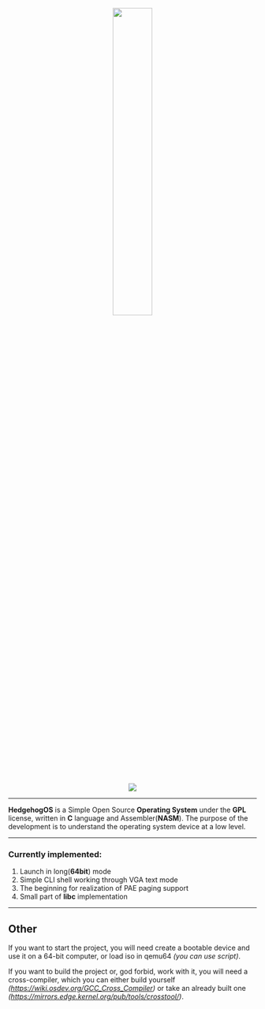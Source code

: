 <p align="center">
<img src=https://github.com/StpoEzk/HedgehogOS/assets/40798676/86e7b988-17aa-4b56-b49e-92a6621f3c42" width="40%"/>
</p>

<p align="center">
<img src="https://img.shields.io/badge/C-00599C?style=for-the-badge&logo=c&logoColor=white">
</p>

<hr/>

__HedgehogOS__ is a Simple Open Source __Operating System__ under the __GPL__ license, written in __C__ language and Assembler(__NASM__). The purpose of the development is to understand the operating system device at a low level.

<hr/>

### Currently implemented:
1. Launch in long(__64bit__) mode
2. Simple CLI shell working through VGA text mode
3. The beginning for realization of PAE paging support
4. Small part of __libc__ implementation

<hr/>

## Other
If you want to start the project, you will need create a bootable device and use it on a 64-bit computer, or load iso in qemu64 _(you can use script)_.

If you want to build the project or, god forbid, work with it, you will need a cross-compiler, which you can either build yourself _(https://wiki.osdev.org/GCC_Cross_Compiler)_ or take an already built one _(https://mirrors.edge.kernel.org/pub/tools/crosstool/)_.
